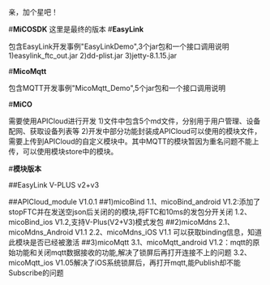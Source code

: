 亲，加个星吧！

#**MiCOSDK**
这里是最终的版本
#**EasyLink**<div id="1"></div>
	包含EasyLink开发事例"EasyLinkDemo",3个jar包和一个接口调用说明
	1)easylink_ftc_out.jar
	2)dd-plist.jar
	3)jetty-8.1.15.jar

#**MicoMqtt**<div id="1"></div>
	包含MQTT开发事例"MicoMqtt_Demo",5个jar包和一个接口调用说明
	
#**MiCO**<div id="2"></div>
	需要使用APICloud进行开发
	1)文件中包含5个md文件，分别用于用户管理、设备配网、获取设备列表等
	2)开发中部分功能封装成APICloud可以使用的模块文件，需要上传到APICloud的自定义模块中。其中MQTT的模块暂因为重名问题不能上传，可以使用模块store中的模块。

#**模块版本**<div id="3"></div>
##EasyLink V-PLUS
v2+v3

##APICloud_module V1.0.1
##1)micoBind
	1.1、micoBind_android V1.2:添加了stopFTC并在发送空json后关闭的的模块,将FTC和10ms的发包分开关闭
	1.2、micoBind_ios V1.2,支持V-Plus(V2+V3)模式发包
##2)micoMdns
	2.1、micoMdns_Android V1.1
	2.2、micoMdns_iOS V1.1 可以获取binding信息，知道此模块是否已经被激活
##3)micoMqtt
	3.1、micoMqtt_android V1.2：mqtt的原始功能和关闭mqtt数据接收的功能,解决了锁屏后再打开连接不上的问题
	3.2、micoMqtt_ios V1.05解决了iOS系统锁屏后，再打开mqtt,能Publish却不能Subscribe的问题
